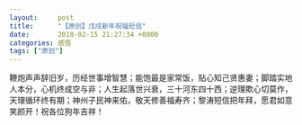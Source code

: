 ```yaml
---
layout:     post
title:      "【原创】戊戌新年祝福短信"
date:       2018-02-15 21:27:34 +0800
categories: 感悟
tags: ["原创"]
---
```

   鞭炮声声辞旧岁，历经世事增智慧；能饱最是家常饭，贴心知己贤惠妻；脚踏实地人本分，心机终成空与非；人生起落世兴衰，三十河东四十西；逆理欺心切莫作，天理循环终有期；神州子民神来佑，敬天修善福寿齐；黎涛短信把年拜，愿君如意笑颜开！祝各位狗年吉祥！
